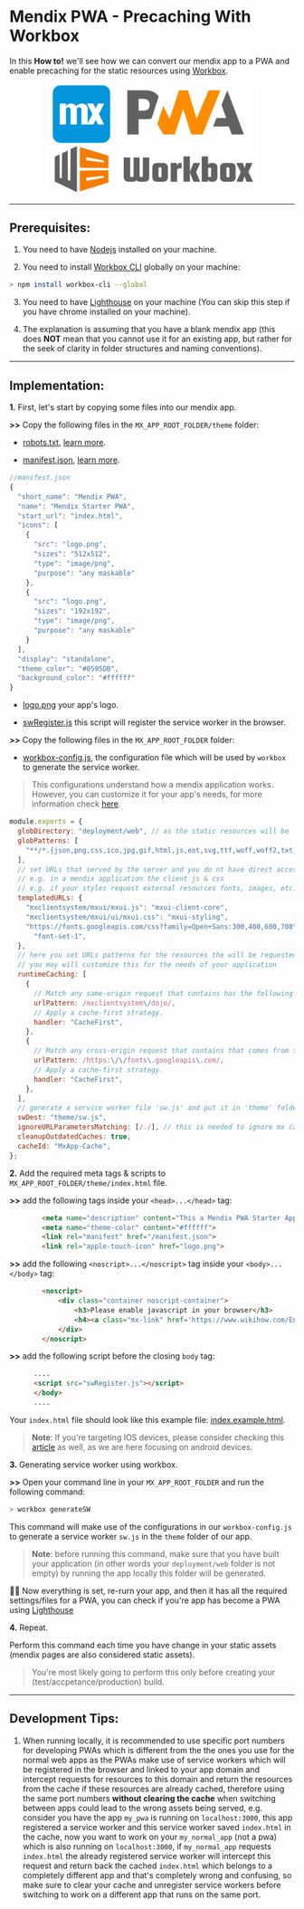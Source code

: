 # Mendix PWA - Precaching With Workbox

In this __How to!__ we'll see how we can convert our mendix app to a PWA and enable precaching for the static resources using [Workbox](https://developers.google.com/web/tools/workbox/).

<p align='center'>
<img src='https://github.com/madnessxd/MxPWA/blob/development/mendix_pwa.png' width="375px" alt='logo'>
</p>


***

## Prerequisites:

1. You need to have [Nodejs](https://nodejs.org/en/) installed on your machine.

2. You need to install [Workbox CLI](https://developers.google.com/web/tools/workbox/modules/workbox-cli) globally on your machine:

```sh
> npm install workbox-cli --global
```
3. You need to have [Lighthouse](https://developers.google.com/web/tools/lighthouse/) on your machine (You can skip this step if you have chrome installed on your machine).

4. The explanation is assuming that you have a blank mendix app (this does __NOT__ mean that you cannot use it for an existing app, but rather for the seek of clarity in folder structures and naming conventions).

***

## Implementation:

**1.** First, let's start by copying some files into our mendix app.

__>>__ Copy the following files in the `MX_APP_ROOT_FOLDER/theme` folder:

* [robots.txt](https://github.com/madnessxd/MxPWA/blob/master/robots.txt), [learn more](https://support.google.com/webmasters/answer/6062608).

* [manifest.json](https://github.com/madnessxd/MxPWA/blob/master/manifest.json), [learn more](https://developer.mozilla.org/en-US/docs/Web/Manifest).
```js
//manifest.json
{
  "short_name": "Mendix PWA",
  "name": "Mendix Starter PWA",
  "start_url": "index.html",
  "icons": [
    {
      "src": "logo.png",
      "sizes": "512x512",
      "type": "image/png",
      "purpose": "any maskable"
    },
    {
      "src": "logo.png",
      "sizes": "192x192",
      "type": "image/png",
      "purpose": "any maskable"
    }
  ],
  "display": "standalone",
  "theme_color": "#0595DB",
  "background_color": "#ffffff"
}
```
* [logo.png](https://github.com/madnessxd/MxPWA/blob/master/logo.png) your app's logo.

* [swRegister.js](https://github.com/madnessxd/MxPWA/blob/master/swRegister.js) this script will register the service worker in the browser.

__>>__ Copy the following files in the `MX_APP_ROOT_FOLDER` folder:

* [workbox-config.js](https://github.com/madnessxd/MxPWA/blob/master/workbox-config.js), the configuration file which will be used by `workbox` to generate the service worker.

> This configurations understand how a mendix application works. However, you can customize it for your app's needs, for more information check [here](https://developers.google.com/web/tools/workbox/modules/workbox-cli#configuration).

```js
module.exports = {
  globDirectory: "deployment/web", // as the static resources will be
  globPatterns: [
    "**/*.{json,png,css,ico,jpg,gif,html,js,eot,svg,ttf,woff,woff2,txt,xml}",
  ],
  // set URLs that served by the server and you do nt have direct access to them from within your project.
  // e.g. in a mendix application the client js & css
  // e.g. if your styles request external resources fonts, images, etc..
  templatedURLs: {
    "mxclientsystem/mxui/mxui.js": "mxui-client-core",
    "mxclientsystem/mxui/ui/mxui.css": "mxui-styling",
    "https://fonts.googleapis.com/css?family=Open+Sans:300,400,600,700":
      "font-set-1",
  },
  // here you set URLs patterns for the resources the will be requested in runtime, or later by user interaction
  // you may will customize this for the needs of your application
  runtimeCaching: [
    {
      // Match any same-origin request that contains has the following path.
      urlPattern: /mxclientsystem\/dojo/,
      // Apply a cache-first strategy.
      handler: "CacheFirst",
    },
    {
      // Match any cross-origin request that contains that comes from this origin.
      urlPattern: /https:\/\/fonts\.googleapis\.com/,
      // Apply a cache-first strategy.
      handler: "CacheFirst",
    },
  ],
  // generate a service worker file 'sw.js' and put it in 'theme' folder.
  swDest: "theme/sw.js",
  ignoreURLParametersMatching: [/./], // this is needed to ignore mx cache busting
  cleanupOutdatedCaches: true,
  cacheId: "MxApp-Cache",
};


```

**2.** Add the required meta tags & scripts to `MX_APP_ROOT_FOLDER/theme/index.html` file.

__>>__ add the following tags inside your `<head>...</head>` tag:
```html
        <meta name="description" content="This a Mendix PWA Starter App.">
        <meta name="theme-color" content="#ffffff">
        <link rel="manifest" href="/manifest.json">
        <link rel="apple-touch-icon" href="logo.png">
```
__>>__ add the following `<noscript>...</noscript>` tag inside your `<body>...</body>` tag:
```html
        <noscript>
            <div class="container noscript-container">
                <h3>Please enable javascript in your browser</h3>
                <h4><a class="mx-link" href='https://www.wikihow.com/Enable-JavaScript'>How to enable javascript in my browser</a></h4>
            </div>
        </noscript>
```
__>>__ add the following script before the closing `body` tag:
```html
      ....
      <script src="swRegister.js"></script>
      </body>
      ....
```
Your `index.html` file should look like this example file: [index.example.html](https://github.com/madnessxd/MxPWA/blob/master/index.example.html).
> **Note**: If you're targeting IOS devices, please consider checking this [article](https://medium.com/appscope/designing-native-like-progressive-web-apps-for-ios-1b3cdda1d0e8) as well, as we are here focusing on android devices.

**3.** Generating service worker using workbox.

__>>__ Open your command line in your `MX_APP_ROOT_FOLDER` and run the following command:
```sh
> workbox generateSW
```
This command will make use of the configurations in our `workbox-config.js` to generate a service worker `sw.js` in the `theme` folder of our app.

> **Note**: before running this command, make sure that you have built your application (in other words your `deployment/web` folder is not empty) by running the app locally this folder will be generated.

🚀🚀 Now everything is set, re-rurn your app, and then it has all the required settings/files for a PWA, you can check if you're app has become a PWA using [Lighthouse](https://developers.google.com/web/tools/lighthouse/)



**4.** Repeat.

Perform this command each time you have change in your static assets (mendix pages are also considered static assets).
> You're most likely going to perform this only before creating your (test/accpetance/production) build.




***
## Development Tips:

1. When running locally, it is recommended to use specific port numbers for developing PWAs which is different from the the ones you use for the normal web apps as the PWAs make use of service workers which will be registered in the browser and linked to your app domain and intercept requests for resources to this domain and return the resources from the cache if these resources are already cached, therefore using the same port numbers **without clearing the cache** when switching between apps could lead to the wrong assets being served, e.g. consider you have the app `my_pwa` is running on `localhost:3000`, this app registered a service worker and this service worker saved `index.html` in the cache, now you want to work on your `my_normal_app` (not a pwa) which is also running on `localhost:3000`, if `my_normal_app` requests `index.html` the already registered service worker will intercept this request and return back the cached `index.html` which belongs to a completely different app and that's completely wrong and confusing, so make sure to clear your cache and unregister service workers before switching to work on a different app that runs on the same port. 
